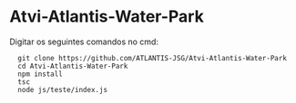 # Atvi-Atlantis-Water-Park
Digitar os seguintes comandos no cmd:
```
  git clone https://github.com/ATLANTIS-JSG/Atvi-Atlantis-Water-Park
  cd Atvi-Atlantis-Water-Park 
  npm install
  tsc
  node js/teste/index.js
```
